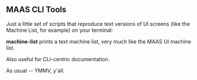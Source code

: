 ## MAAS CLI Tools

Just a little set of scripts that reproduce text versions of UI screens (like the Machine List, for example) on your terminal:   

**machine-list** prints a text machine list, very much like the MAAS UI machine list.

Also useful for CLI-centric documentation.

As usual -- YMMV, y'all.